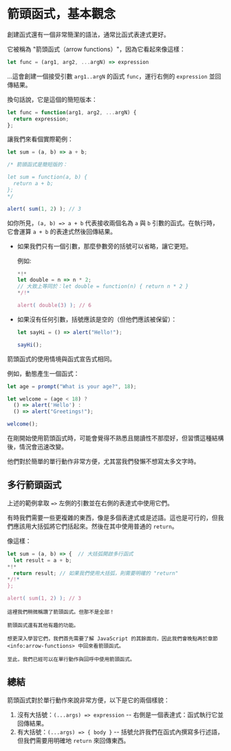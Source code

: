 # 箭頭函式，基本觀念

創建函式還有一個非常簡潔的語法，通常比函式表達式更好。

它被稱為 "箭頭函式（arrow functions）"，因為它看起來像這樣：

```js
let func = (arg1, arg2, ...argN) => expression
```

...這會創建一個接受引數 `arg1..argN` 的函式 `func`，運行右側的 `expression` 並回傳結果。

換句話說，它是這個的簡短版本：

```js
let func = function(arg1, arg2, ...argN) {
  return expression;
};
```

讓我們來看個實際範例：

```js run
let sum = (a, b) => a + b;

/* 箭頭函式是簡短版的：

let sum = function(a, b) {
  return a + b;
};
*/

alert( sum(1, 2) ); // 3
```

如你所見，`(a, b) => a + b` 代表接收兩個名為 `a` 與 `b` 引數的函式。在執行時，它會運算 `a + b` 的表達式然後回傳結果。

- 如果我們只有一個引數，那麼參數旁的括號可以省略，讓它更短。

    例如:

    ```js run
    *!*
    let double = n => n * 2;
    // 大致上等同於：let double = function(n) { return n * 2 }
    */!*

    alert( double(3) ); // 6
    ```

- 如果沒有任何引數，括號應該是空的（但他們應該被保留）：

    ```js run
    let sayHi = () => alert("Hello!");

    sayHi();
    ```

箭頭函式的使用情境與函式宣告式相同。

例如，動態產生一個函式：

```js run
let age = prompt("What is your age?", 18);

let welcome = (age < 18) ?
  () => alert('Hello') :
  () => alert("Greetings!");

welcome();
```

在剛開始使用箭頭函式時，可能會覺得不熟悉且閱讀性不那麼好，但習慣這種結構後，情況會迅速改變。

他們對於簡單的單行動作非常方便，尤其當我們發懶不想寫太多文字時。

## 多行箭頭函式

上述的範例拿取 `=>` 左側的引數並在右側的表達式中使用它們。

有時我們需要一些更複雜的東西，像是多個表達式或是述語。這也是可行的，但我們應該用大括弧將它們括起來。然後在其中使用普通的 `return`。

像這樣：

```js run
let sum = (a, b) => {  // 大括弧開啟多行函式
  let result = a + b;
*!*
  return result; // 如果我們使用大括弧，則需要明確的 "return"
*/!*
};

alert( sum(1, 2) ); // 3
```

```smart header="還有更多"
這裡我們稍微稱讚了箭頭函式。但那不是全部！

箭頭函式還有其他有趣的功能。

想更深入學習它們，我們首先需要了解 JavaScript 的其餘面向，因此我們會晚點再於章節 <info:arrow-functions> 中回來看箭頭函式。

至此，我們已經可以在單行動作與回呼中使用箭頭函式。
```

## 總結

箭頭函式對於單行動作來說非常方便，以下是它的兩個樣貌：

1. 沒有大括號：`(...args) => expression` -- 右側是一個表達式：函式執行它並回傳結果。
2. 有大括號：`(...args) => { body }` -- 括號允許我們在函式內撰寫多行述語，但我們需要用明確地 `return` 來回傳東西。

